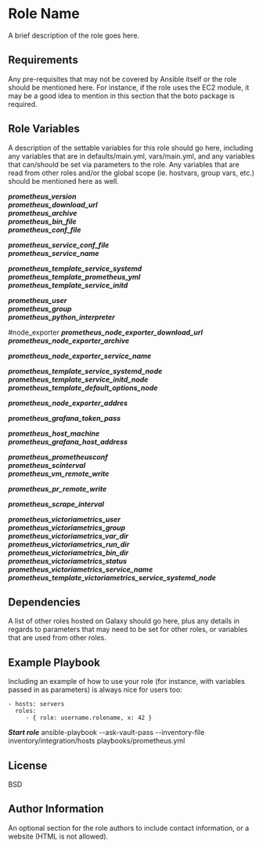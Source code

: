 Role Name
=========

A brief description of the role goes here.

Requirements
------------

Any pre-requisites that may not be covered by Ansible itself or the role should be mentioned here. For instance, if the role uses the EC2 module, it may be a good idea to mention in this section that the boto package is required.

Role Variables
--------------

A description of the settable variables for this role should go here, including any variables that are in defaults/main.yml, vars/main.yml, and any variables that can/should be set via parameters to the role. Any variables that are read from other roles and/or the global scope (ie. hostvars, group vars, etc.) should be mentioned here as well.

***prometheus_version***  
***prometheus_download_url***  
***prometheus_archive***  
***prometheus_bin_file***  
***prometheus_conf_file***  

***prometheus_service_conf_file***  
***prometheus_service_name***  

***prometheus_template_service_systemd***  
***prometheus_template_prometheus_yml***  
***prometheus_template_service_initd***  

***prometheus_user***  
***prometheus_group***  
***prometheus_python_interpreter***  

#node_exporter
***prometheus_node_exporter_download_url***  
***prometheus_node_exporter_archive***  

***prometheus_node_exporter_service_name***  

***prometheus_template_service_systemd_node***  
***prometheus_template_service_initd_node***  
***prometheus_template_default_options_node***  

***prometheus_node_exporter_addres***  
 
***prometheus_grafana_token_pass***  

***prometheus_host_machine***  
***prometheus_grafana_host_address***  

***prometheus_prometheusconf***  
***prometheus_scinterval***  
***prometheus_vm_remote_write***  

***prometheus_pr_remote_write***  
  
***prometheus_scrape_interval***  

***prometheus_victoriametrics_user***  
***prometheus_victoriametrics_group***  
***prometheus_victoriametrics_var_dir***  
***prometheus_victoriametrics_run_dir***  
***prometheus_victoriametrics_bin_dir***  
***prometheus_victoriametrics_status***  
***prometheus_victoriametrics_service_name***  
***prometheus_template_victoriametrics_service_systemd_node***  

Dependencies
------------

A list of other roles hosted on Galaxy should go here, plus any details in regards to parameters that may need to be set for other roles, or variables that are used from other roles.

Example Playbook
----------------

Including an example of how to use your role (for instance, with variables passed in as parameters) is always nice for users too:

    - hosts: servers
      roles:
         - { role: username.rolename, x: 42 }

***Start role***
ansible-playbook --ask-vault-pass --inventory-file inventory/integration/hosts playbooks/prometheus.yml

License
-------

BSD

Author Information
------------------

An optional section for the role authors to include contact information, or a website (HTML is not allowed).
